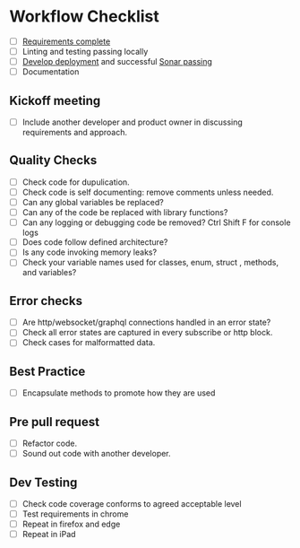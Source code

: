 # Workflow Checklist

- [ ] [Requirements complete]()
- [ ] Linting and testing passing locally
- [ ] [Develop deployment](https://eu-west-2.console.aws.amazon.com/codesuite/codepipeline/pipelines/df-ae-pipeline-system/view?region=eu-west-2) and successful [Sonar passing](https://sonarcloud.io/dashboard?id=defence-forecaster%3Adefence-forecaster)
- [ ] Documentation

## Kickoff meeting

- [ ] Include another developer and product owner in discussing requirements and approach.

## Quality Checks

- [ ] Check code for dupulication.
- [ ] Check code is self documenting: remove comments unless needed.
- [ ] Can any global variables be replaced?
- [ ] Can any of the code be replaced with library functions?
- [ ] Can any logging or debugging code be removed? Ctrl Shift F for console logs
- [ ] Does code follow defined architecture?
- [ ] Is any code invoking memory leaks?
- [ ] Check your variable names used for classes, enum, struct , methods, and variables?

## Error checks

- [ ] Are http/websocket/graphql connections handled in an error state?
- [ ] Check all error states are captured in every subscribe or http block.
- [ ] Check cases for malformatted data.

## Best Practice

- [ ] Encapsulate methods to promote how they are used

## Pre pull request

- [ ] Refactor code.
- [ ] Sound out code with another developer.

## Dev Testing

- [ ] Check code coverage conforms to agreed acceptable level
- [ ] Test requirements in chrome
- [ ] Repeat in firefox and edge
- [ ] Repeat in iPad
